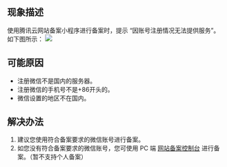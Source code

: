 ## 现象描述
使用腾讯云网站备案小程序进行备案时，提示 “因账号注册情况无法提供服务”。如下图所示：
![](https://main.qcloudimg.com/raw/856816d6187981d93014a110ca2f10f1.png)

## 可能原因
- 注册微信不是国内的服务器。
- 注册微信的手机号不是+86开头的。
- 微信设置的地区不在国内。

## 解决办法
1. 建议您使用符合备案要求的微信账号进行备案。
2. 如您没有符合备案要求的微信账号，您可使用 PC 端 [网站备案控制台](https://console.cloud.tencent.com/beian/manage) 进行备案。（暂不支持个人备案）


